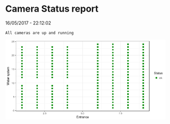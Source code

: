 Camera Status report
================
16/05/2017 - 22:12:02

    All cameras are up and running

![](camreport_files/figure-markdown_github/unnamed-chunk-2-1.png)
